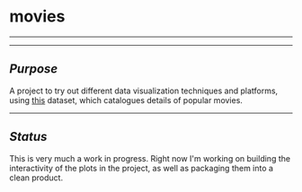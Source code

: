 # movies
---

---

## *Purpose*

A project to try out different data visualization techniques and platforms, using [this](https://www.kaggle.com/isaactaylorofficial/imdb-10000-most-voted-feature-films-041118) dataset, which catalogues details of popular movies.

---

## *Status*

This is very much a work in progress. Right now I'm working on building the interactivity of the plots in the project, as well as packaging them into a clean product.
